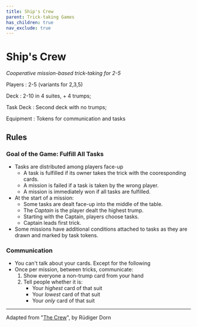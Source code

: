 ```yaml
---
title: Ship's Crew 
parent: Trick-taking Games
has_children: true
nav_exclude: true
---
```


# Ship's Crew 

*Cooperative mission-based trick-taking for 2-5*

Players
: 2-5 (variants for 2,3,5)

Deck
: 2-10 in 4 suites, + 4 trumps;

Task Deck
: Second deck with no trumps;  

Equipment
: Tokens for communication and tasks 

## Rules

### Goal of the Game: **Fulfill All Tasks**

- Tasks are distributed among players face-up
    - A task is fulfilled if its owner takes the trick with the cooresponding cards.
    - A mission is failed if a task is taken by the wrong player.
    - A mission is immediately won if all tasks are fulfilled.
- At the start of a mission:
    - Some tasks are dealt face-up into the middle of the table.
    - The *Captain* is the player dealt the highest trump.
    - Starting with the Captain, players choose tasks.
    - Captain leads first trick.
- Some missions have additional conditions attached to tasks as they are drawn and marked by task tokens.


### Communication

- You can't talk about your cards. Except for the following
- Once per mission, between tricks, communicate:
    1. Show everyone a non-trump card from your hand
    2. Tell people whether it is:
        - Your *highest* card of that suit
        - Your *lowest* card of that suit
        - Your *only* card of that suit
  





---

Adapted from "[The Crew](https://boardgamegeek.com/boardgame/284083/crew-quest-planet-nine)", by Rüdiger Dorn